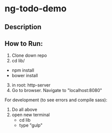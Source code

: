 # ng-todo-demo

## Description

## How to Run:
1.  Clone down repo
2. cd lib/
* npm install
* bower install
3.  in root:  http-server
4.  Go to browser.  Navigate to "localhost:8080"



For development (to see errors and compile sass):
1.  Do all above
2.  open new terminal
    * cd lib
    * type "gulp"
